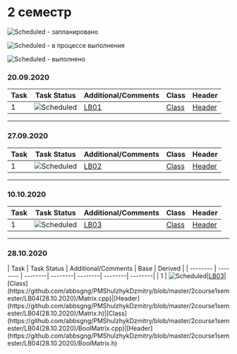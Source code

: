 # 2 семестр


![Scheduled](https://github.com/AnzhelikaKravchuk/.NET-Training.-Spring-2019/blob/master/Pictures/icons-target.png) - запланировано

![Scheduled](https://github.com/AnzhelikaKravchuk/.NET-Training.-Spring-2019/blob/master/Pictures/icons-inprogress.png) - в процессе выполнения

![Scheduled](https://github.com/AnzhelikaKravchuk/.NET-Training.-Spring-2019/blob/master/Pictures/icons-ok.png) - выполнено

### 20.09.2020 
| Task | Task Status | Additional/Comments | Class | Header |  
| -------- | -------- | --------|  --------|  --------|  
| 1 | ![Scheduled](https://github.com/AnzhelikaKravchuk/.NET-Training.-Spring-2019/blob/master/Pictures/icons-ok.png)|[LB01](https://github.com/abbsgng/PMShulzhykDzmitry/blob/master/2course1semester/LB01(09.09.2020)/Source.cpp)|[Class](https://github.com/abbsgng/PMShulzhykDzmitry/blob/master/2course1semester/LB01(09.09.2020)/Product.cpp)|[Header](https://github.com/abbsgng/PMShulzhykDzmitry/blob/master/2course1semester/LB01(09.09.2020)/Product.h)

---

### 27.09.2020 
| Task | Task Status | Additional/Comments | Class | Header |  
| -------- | -------- | --------|  --------|  --------|  
| 1 | ![Scheduled](https://github.com/AnzhelikaKravchuk/.NET-Training.-Spring-2019/blob/master/Pictures/icons-ok.png)|[LB02](https://github.com/abbsgng/PMShulzhykDzmitry/blob/master/2course1semester/LB02(27.09.2020)/Source.cpp)|[Class](https://github.com/abbsgng/PMShulzhykDzmitry/blob/master/2course1semester/LB02(27.09.2020)/Matrix.cpp)|[Header](https://github.com/abbsgng/PMShulzhykDzmitry/blob/master/2course1semester/LB02(27.09.2020)/Matrix.h)

---

### 10.10.2020 
| Task | Task Status | Additional/Comments | Class | Header |  
| -------- | -------- | --------|  --------|  --------|  
| 1 | ![Scheduled](https://github.com/AnzhelikaKravchuk/.NET-Training.-Spring-2019/blob/master/Pictures/icons-ok.png)|[LB03](https://github.com/abbsgng/PMShulzhykDzmitry/blob/master/2course1semester/LB03(10.10.2020)/Stack.cpp)|[Class](https://github.com/abbsgng/PMShulzhykDzmitry/blob/master/2course1semester/LB03(10.10.2020)/Stack.cpp)|[Header](https://github.com/abbsgng/PMShulzhykDzmitry/blob/master/2course1semester/LB03(10.10.2020)/Stack.h)

---

### 28.10.2020 
| Task | Task Status | Additional/Comments | Base | Derived |
| -------- | -------- | --------|  --------|  --------|  --------|  --------| 
| 1 | ![Scheduled](https://github.com/AnzhelikaKravchuk/.NET-Training.-Spring-2019/blob/master/Pictures/icons-ok.png)|[LB03](https://github.com/abbsgng/PMShulzhykDzmitry/blob/master/2course1semester/LB04(28.10.2020)/Source.cpp)|[Class](https://github.com/abbsgng/PMShulzhykDzmitry/blob/master/2course1semester/LB04(28.10.2020)/Matrix.cpp)|[Header](https://github.com/abbsgng/PMShulzhykDzmitry/blob/master/2course1semester/LB04(28.10.2020)/Matrix.h)|[Class](https://github.com/abbsgng/PMShulzhykDzmitry/blob/master/2course1semester/LB04(28.10.2020)/BoolMatrix.cpp)|[Header](https://github.com/abbsgng/PMShulzhykDzmitry/blob/master/2course1semester/LB04(28.10.2020)/BoolMatrix.h)
